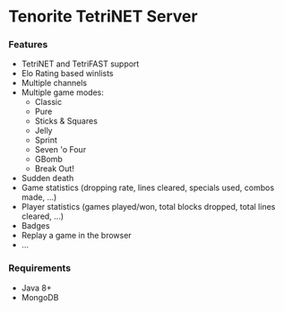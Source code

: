 # Tenorite TetriNET Server #

### Features ###

* TetriNET and TetriFAST support
* Elo Rating based winlists
* Multiple channels
* Multiple game modes:
    * Classic
    * Pure
    * Sticks & Squares
    * Jelly
    * Sprint
    * Seven 'o Four
    * GBomb
    * Break Out!
* Sudden death
* Game statistics (dropping rate, lines cleared, specials used, combos made, ...)
* Player statistics (games played/won, total blocks dropped, total lines cleared, ...)
* Badges
* Replay a game in the browser
* ...

### Requirements ###

* Java 8+
* MongoDB
